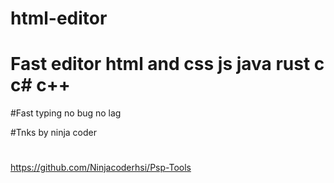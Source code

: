 # html-editor



# Fast editor html and css js java rust c c# c++


#Fast typing no bug no lag


#Tnks by ninja coder

#
https://github.com/Ninjacoderhsi/Psp-Tools

